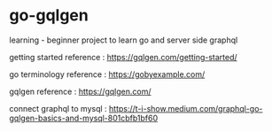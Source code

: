 # go-gqlgen
learning - beginner project to learn go and server side graphql

getting started reference : https://gqlgen.com/getting-started/

go terminology reference : https://gobyexample.com/

gqlgen reference : https://gqlgen.com/

connect graphql to mysql : https://t-i-show.medium.com/graphql-go-gqlgen-basics-and-mysql-801cbfb1bf60